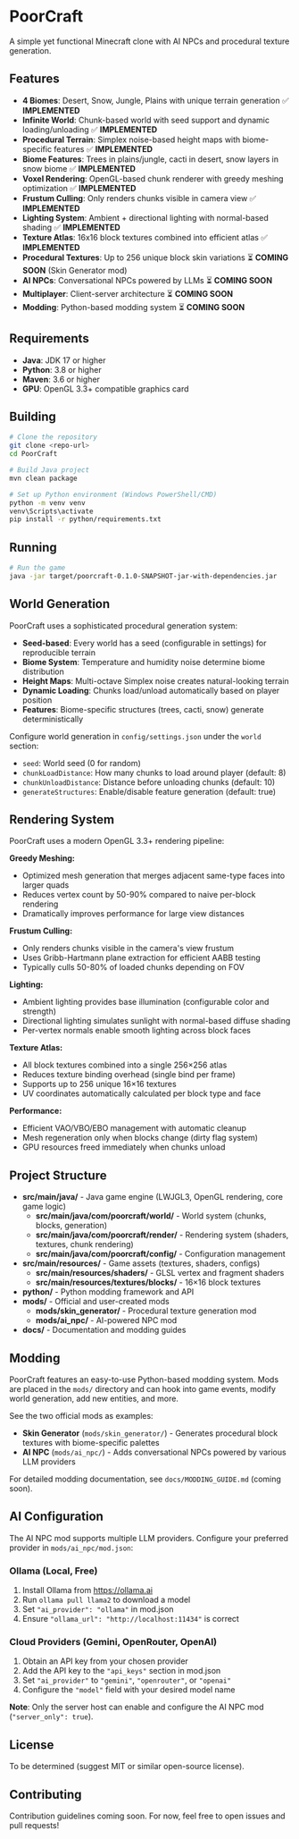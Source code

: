 # PoorCraft

A simple yet functional Minecraft clone with AI NPCs and procedural texture generation.

## Features

- **4 Biomes**: Desert, Snow, Jungle, Plains with unique terrain generation ✅ **IMPLEMENTED**
- **Infinite World**: Chunk-based world with seed support and dynamic loading/unloading ✅ **IMPLEMENTED**
- **Procedural Terrain**: Simplex noise-based height maps with biome-specific features ✅ **IMPLEMENTED**
- **Biome Features**: Trees in plains/jungle, cacti in desert, snow layers in snow biome ✅ **IMPLEMENTED**
- **Voxel Rendering**: OpenGL-based chunk renderer with greedy meshing optimization ✅ **IMPLEMENTED**
- **Frustum Culling**: Only renders chunks visible in camera view ✅ **IMPLEMENTED**
- **Lighting System**: Ambient + directional lighting with normal-based shading ✅ **IMPLEMENTED**
- **Texture Atlas**: 16x16 block textures combined into efficient atlas ✅ **IMPLEMENTED**
- **Procedural Textures**: Up to 256 unique block skin variations ⏳ **COMING SOON** (Skin Generator mod)
- **AI NPCs**: Conversational NPCs powered by LLMs ⏳ **COMING SOON**
- **Multiplayer**: Client-server architecture ⏳ **COMING SOON**
- **Modding**: Python-based modding system ⏳ **COMING SOON**

## Requirements

- **Java**: JDK 17 or higher
- **Python**: 3.8 or higher
- **Maven**: 3.6 or higher
- **GPU**: OpenGL 3.3+ compatible graphics card

## Building

```bash
# Clone the repository
git clone <repo-url>
cd PoorCraft

# Build Java project
mvn clean package

# Set up Python environment (Windows PowerShell/CMD)
python -m venv venv
venv\Scripts\activate
pip install -r python/requirements.txt
```

## Running

```bash
# Run the game
java -jar target/poorcraft-0.1.0-SNAPSHOT-jar-with-dependencies.jar
```

## World Generation

PoorCraft uses a sophisticated procedural generation system:

- **Seed-based**: Every world has a seed (configurable in settings) for reproducible terrain
- **Biome System**: Temperature and humidity noise determine biome distribution
- **Height Maps**: Multi-octave Simplex noise creates natural-looking terrain
- **Dynamic Loading**: Chunks load/unload automatically based on player position
- **Features**: Biome-specific structures (trees, cacti, snow) generate deterministically

Configure world generation in `config/settings.json` under the `world` section:
- `seed`: World seed (0 for random)
- `chunkLoadDistance`: How many chunks to load around player (default: 8)
- `chunkUnloadDistance`: Distance before unloading chunks (default: 10)
- `generateStructures`: Enable/disable feature generation (default: true)

## Rendering System

PoorCraft uses a modern OpenGL 3.3+ rendering pipeline:

**Greedy Meshing:**
- Optimized mesh generation that merges adjacent same-type faces into larger quads
- Reduces vertex count by 50-90% compared to naive per-block rendering
- Dramatically improves performance for large view distances

**Frustum Culling:**
- Only renders chunks visible in the camera's view frustum
- Uses Gribb-Hartmann plane extraction for efficient AABB testing
- Typically culls 50-80% of loaded chunks depending on FOV

**Lighting:**
- Ambient lighting provides base illumination (configurable color and strength)
- Directional lighting simulates sunlight with normal-based diffuse shading
- Per-vertex normals enable smooth lighting across block faces

**Texture Atlas:**
- All block textures combined into a single 256×256 atlas
- Reduces texture binding overhead (single bind per frame)
- Supports up to 256 unique 16×16 textures
- UV coordinates automatically calculated per block type and face

**Performance:**
- Efficient VAO/VBO/EBO management with automatic cleanup
- Mesh regeneration only when blocks change (dirty flag system)
- GPU resources freed immediately when chunks unload

## Project Structure

- **src/main/java/** - Java game engine (LWJGL3, OpenGL rendering, core game logic)
  - **src/main/java/com/poorcraft/world/** - World system (chunks, blocks, generation)
  - **src/main/java/com/poorcraft/render/** - Rendering system (shaders, textures, chunk rendering)
  - **src/main/java/com/poorcraft/config/** - Configuration management
- **src/main/resources/** - Game assets (textures, shaders, configs)
  - **src/main/resources/shaders/** - GLSL vertex and fragment shaders
  - **src/main/resources/textures/blocks/** - 16×16 block textures
- **python/** - Python modding framework and API
- **mods/** - Official and user-created mods
  - **mods/skin_generator/** - Procedural texture generation mod
  - **mods/ai_npc/** - AI-powered NPC mod
- **docs/** - Documentation and modding guides

## Modding

PoorCraft features an easy-to-use Python-based modding system. Mods are placed in the `mods/` directory and can hook into game events, modify world generation, add new entities, and more.

See the two official mods as examples:
- **Skin Generator** (`mods/skin_generator/`) - Generates procedural block textures with biome-specific palettes
- **AI NPC** (`mods/ai_npc/`) - Adds conversational NPCs powered by various LLM providers

For detailed modding documentation, see `docs/MODDING_GUIDE.md` (coming soon).

## AI Configuration

The AI NPC mod supports multiple LLM providers. Configure your preferred provider in `mods/ai_npc/mod.json`:

### Ollama (Local, Free)
1. Install Ollama from https://ollama.ai
2. Run `ollama pull llama2` to download a model
3. Set `"ai_provider": "ollama"` in mod.json
4. Ensure `"ollama_url": "http://localhost:11434"` is correct

### Cloud Providers (Gemini, OpenRouter, OpenAI)
1. Obtain an API key from your chosen provider
2. Add the API key to the `"api_keys"` section in mod.json
3. Set `"ai_provider"` to `"gemini"`, `"openrouter"`, or `"openai"`
4. Configure the `"model"` field with your desired model name

**Note**: Only the server host can enable and configure the AI NPC mod (`"server_only": true`).

## License

To be determined (suggest MIT or similar open-source license).

## Contributing

Contribution guidelines coming soon. For now, feel free to open issues and pull requests!
